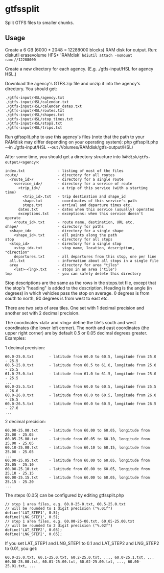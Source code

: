 gtfssplit
=========

Split GTFS files to smaller chunks.

Usage
-----

Create a 6 GB (6000 * 2048 = 12288000 blocks) RAM disk for output. Run:
    diskutil erasevolume HFS+ 'RAMdisk' `hdiutil attach -nomount ram://12288000`
 
Create a new directory for each agency. (E.g. ./gtfs-input/HSL for
agency HSL.)

Download the agency's GTFS.zip file and unzip it into the agency's
directory. You should get:

	./gtfs-input/HSL/agency.txt
	./gtfs-input/HSL/calendar.txt
	./gtfs-input/HSL/calendar_dates.txt
	./gtfs-input/HSL/routes.txt
	./gtfs-input/HSL/shapes.txt
	./gtfs-input/HSL/stop_times.txt
	./gtfs-input/HSL/stops.txt
	./gtfs-input/HSL/trips.txt

Run gtfssplit.php to use this agency's files (note that the path to
your RAMdisk may differ depending on your operating system):
    php gtfssplit.php --in ./gtfs-input/HSL --out /Volumes/RAMdisk/gtfs-output/HSL/

After some time, you should get a directory structure into
`RAMdisk/gtfs-output/<agency>`:

	index.txt				- listing of most of the files
	route/					- directory for all routes
	  <route_id>/			- directory for a single route
	    <service_id>/		- directory for a service of route
	      <trip_id>/		- a trip of this service (with a starting time)
	        <trip_id>.txt	- trip destination and shape_id
	        shape.txt		- coordinates of this service's path
	        stops.txt		- arrival and departure times etc.
	      dates.txt			- dates when this service (usually) operates
          exceptions.txt	- exceptions: when this service doesn't operate
	    <route_id>.txt		- route name, destination, URL etc.
	shape/					- directory for paths
	  <shape_id>			- directory for a single shape
	    <shape_id>.txt		- all points along the path
	stop					- directory for all stops
	  <stop_id>				- directory for a single stop
	    <stop_id>.txt		- stop name, location, description, "direction"
	    departures.txt		- all departures from this stop, one per line
	  all.txt				- information about all stops in a single file
	  area					- directory for area "tiles"
	    <lat>-<lng>.txt		- stops in an area ("tile")
	tmp						- you can safely delete this directory

Stop descriptions are the same as the rows in the stops.txt file,
except that the stop's "heading" is added to the description. Heading
is the angle (in degrees) in which vehicles pass the stop on average.
0 degrees is from south to north, 90 degrees is from west to east etc.

There are two sets of area tiles. One set with 1 decimal precision and
another set with 2 decimal precision.

The coordinates &lt;lat&gt; and &lt;lng&gt; define the tile's south and
west coordinates (the lower left corner). The north and east
coordinates (the upper right corner) are by default 0.5 or 0.05 decimal
degrees greater. Examples:

1 decimal precision:

	60.0-25.0.txt		- latitude from 60.0 to 60.5, longitude from 25.0 - 25.5
	60.5-25.0.txt		- latitude from 60.5 to 61.0, longitude from 25.0 - 25.5
	61.0-25.0.txt		- latitude from 61.0 to 61.5, longitude from 25.0 - 25.5
	...
	60.0-25.5.txt		- latitude from 60.0 to 60.5, longitude from 25.5 - 26.0
	60.0-26.0.txt		- latitude from 60.0 to 60.5, longitude from 26.0 - 26.5
	60.0-26.5.txt		- latitude from 60.0 to 60.5, longitude from 26.5 - 27.0
	...

2 decimal precision:

	60.00-25.00.txt		- latitude from 60.00 to 60.05, longitude from 25.00 - 25.05
	60.05-25.00.txt		- latitude from 60.05 to 60.10, longitude from 25.00 - 25.05
	60.10-25.00.txt		- latitude from 60.10 to 60.15, longitude from 25.00 - 25.05
	...
	60.00-25.05.txt		- latitude from 60.00 to 60.05, longitude from 25.05 - 25.10
	60.00-25.10.txt		- latitude from 60.00 to 60.05, longitude from 25.10 - 25.15
	60.00-25.15.txt		- latitude from 60.00 to 60.05, longitude from 25.15 - 25.20
	...

The steps (0.05) can be configured by editing gtfssplit.php

	// step 1 area files, e.g. 60.0-25-0.txt, 60.5-25.0.txt
	// will be rounded to 1 digit precision ("%.01f")
	define('LAT_STEP1', 0.5);
	define('LNG_STEP1', 0.5);
	// step 1 area files, e.g. 60.00-25-00.txt, 60.05-25.00.txt
	// will be rounded to 2 digit precision ("%.02f")
	define('LAT_STEP2', 0.05);
	define('LNG_STEP2', 0.05);

If you set LAT_STEP1 and LNG_STEP1 to 0.1 and LAT_STEP2 and LNG_STEP2
to 0.01, you get:

	60.0-25.0.txt, 60.1-25.0.txt, 60.2-25.0.txt, ..., 60.0-25.1.txt, ...
	60.00-25.00.txt, 60.01-25.00.txt, 60.02-25.00.txt, ..., 60.00-25.01.txt, ...
